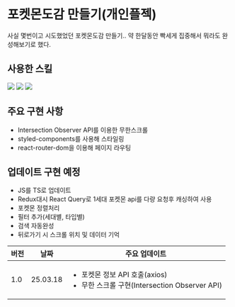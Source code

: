 # 포켓몬도감 만들기(개인플젝)
<p>사실 몇번이고 시도했었던 포켓몬도감 만들기.. 약 한달동안 빡세게 집중해서 뭐라도 완성해보기로 했다.</p>



## 사용한 스킬
<div>
<img src="https://img.shields.io/badge/React-61DAFB?style=flat-square&logo=react&logoColor=black"/>
<img src="https://img.shields.io/badge/Redux-764ABC?style=flat-square&logo=redux&logoColor=white"/>
<img src="https://img.shields.io/badge/Styled--components-DB7093?style=flat-square&logo=styledcomponents&logoColor=white"/>
</div>

## 주요 구현 사항
<ul>
  <li>Intersection Observer API를 이용한 무한스크롤</li>
  <li>styled-components를 사용해 스타일링</li>
  <li>react-router-dom을 이용해 페이지 라우팅</li>
</ul>

## 업데이트 구현 예정
<ul>
  <li>JS를 TS로 업데이트</li>
  <li>Redux대시 React Query로 1세대 포켓몬 api를 다량 요청후 캐싱하여 사용</li>
  <li>포켓몬 정렬처리</li>
  <li>필터 추가(세대별, 타입별)</li>
  <li>검색 자동완성</li>
  <li>뒤로가기 시 스크롤 위치 및 데이터 기억</li>
</ul>

<table>
  <thead>
    <tr>
      <th>버전</th>
      <th>날짜</th>
      <th>주요 업데이트</th>
    </tr>
  </thead>
  <tbody>
    <td>1.0</td>
    <td>25.03.18</td>
    <td>
      <ul>
        <li>포켓몬 정보 API 호출(axios)</li>
        <li>무한 스크롤 구현(Intersection Observer API)</li>
      </ul>
    </td>
  </tbody>
</table>